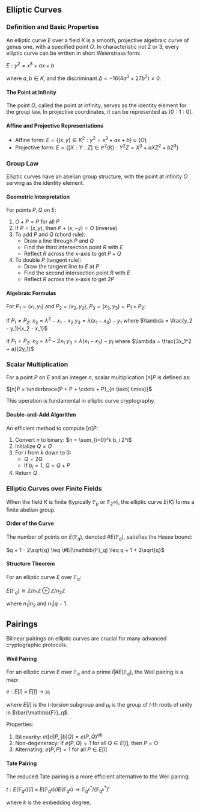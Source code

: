 ## Elliptic Curves

### Definition and Basic Properties

An elliptic curve $E$ over a field $K$ is a smooth, projective algebraic curve of genus one, with a specified point $O$. In characteristic not 2 or 3, every elliptic curve can be written in short Weierstrass form:

$E: y^2 = x^3 + ax + b$

where $a, b \in K$, and the discriminant $\Delta = -16(4a^3 + 27b^2) \neq 0$.

#### The Point at Infinity

The point $O$, called the point at infinity, serves as the identity element for the group law. In projective coordinates, it can be represented as $[0:1:0]$.

#### Affine and Projective Representations

- Affine form: $E = \{(x,y) \in K^2 : y^2 = x^3 + ax + b\} \cup \{O\}$
- Projective form: $E = \{[X:Y:Z] \in \mathbb{P}^2(K) : Y^2Z = X^3 + aXZ^2 + bZ^3\}$

### Group Law

Elliptic curves have an abelian group structure, with the point at infinity $O$ serving as the identity element.

#### Geometric Interpretation

For points $P, Q$ on $E$:

1. $O + P = P$ for all $P$
2. If $P = (x, y)$, then $P + (x, -y) = O$ (inverse)
3. To add $P$ and $Q$ (chord rule):
   - Draw a line through $P$ and $Q$
   - Find the third intersection point $R$ with $E$
   - Reflect $R$ across the x-axis to get $P + Q$
4. To double $P$ (tangent rule):
   - Draw the tangent line to $E$ at $P$
   - Find the second intersection point $R$ with $E$
   - Reflect $R$ across the x-axis to get $2P$

#### Algebraic Formulas

For $P_1 = (x_1, y_1)$ and $P_2 = (x_2, y_2)$, $P_3 = (x_3, y_3) = P_1 + P_2$:

If $P_1 \neq P_2$:
$x_3 = \lambda^2 - x_1 - x_2$
$y_3 = \lambda(x_1 - x_3) - y_1$
where $\lambda = \frac{y_2 - y_1}{x_2 - x_1}$

If $P_1 = P_2$:
$x_3 = \lambda^2 - 2x_1$
$y_3 = \lambda(x_1 - x_3) - y_1$
where $\lambda = \frac{3x_1^2 + a}{2y_1}$

### Scalar Multiplication

For a point $P$ on $E$ and an integer $n$, scalar multiplication $[n]P$ is defined as:

$[n]P = \underbrace{P + P + \cdots + P}_{n \text{ times}}$

This operation is fundamental in elliptic curve cryptography.

#### Double-and-Add Algorithm

An efficient method to compute $[n]P$:

1. Convert $n$ to binary: $n = \sum_{i=0}^k b_i 2^i$
2. Initialize $Q = O$
3. For $i$ from $k$ down to 0:
   - $Q = 2Q$
   - If $b_i = 1$, $Q = Q + P$
4. Return $Q$

### Elliptic Curves over Finite Fields

When the field $K$ is finite (typically $\mathbb{F}_p$ or $\mathbb{F}_{2^m}$), the elliptic curve $E(K)$ forms a finite abelian group.

#### Order of the Curve

The number of points on $E(\mathbb{F}_q)$, denoted $\#E(\mathbb{F}_q)$, satisfies the Hasse bound:

$q + 1 - 2\sqrt{q} \leq \#E(\mathbb{F}_q) \leq q + 1 + 2\sqrt{q}$

#### Structure Theorem

For an elliptic curve $E$ over $\mathbb{F}_q$:

$E(\mathbb{F}_q) \cong \mathbb{Z}/n_1\mathbb{Z} \oplus \mathbb{Z}/n_2\mathbb{Z}$

where $n_1 | n_2$ and $n_1 | q - 1$.

## Pairings

Bilinear pairings on elliptic curves are crucial for many advanced cryptographic protocols.

#### Weil Pairing

For an elliptic curve $E$ over $\mathbb{F}_q$ and a prime $l | \#E(\mathbb{F}_q)$, the Weil pairing is a map:

$e: E[l] \times E[l] \to \mu_l$

where $E[l]$ is the $l$-torsion subgroup and $\mu_l$ is the group of $l$-th roots of unity in $\bar{\mathbb{F}}_q$.

Properties:
1. Bilinearity: $e([a]P, [b]Q) = e(P,Q)^{ab}$
2. Non-degeneracy: If $e(P,Q) = 1$ for all $Q \in E[l]$, then $P = O$
3. Alternating: $e(P,P) = 1$ for all $P \in E[l]$

#### Tate Pairing

The reduced Tate pairing is a more efficient alternative to the Weil pairing:

$t: E(\mathbb{F}_{q^k})[l] \times E(\mathbb{F}_{q^k})/lE(\mathbb{F}_{q^k}) \to \mathbb{F}_{q^k}^*/{(\mathbb{F}_{q^k}^*)}^l$

where $k$ is the embedding degree.


